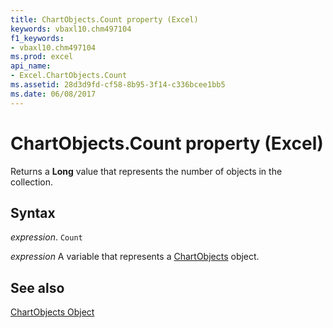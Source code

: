 ```yaml
---
title: ChartObjects.Count property (Excel)
keywords: vbaxl10.chm497104
f1_keywords:
- vbaxl10.chm497104
ms.prod: excel
api_name:
- Excel.ChartObjects.Count
ms.assetid: 28d3d9fd-cf58-8b95-3f14-c336bcee1bb5
ms.date: 06/08/2017
---
```



# ChartObjects.Count property (Excel)

Returns a  **Long** value that represents the number of objects in the collection.


## Syntax

 _expression_. `Count`

 _expression_ A variable that represents a [ChartObjects](Excel.ChartObjects.md) object.


## See also


[ChartObjects Object](Excel.ChartObjects.md)

